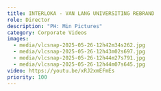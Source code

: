 ```yaml
---
title: INTERLOKA - VAN LANG UNIVERSITING REBRAND
role: Director
description: "PH: Min Pictures"
category: Corporate Videos
images:
  - media/vlcsnap-2025-05-26-12h42m34s262.jpg
  - media/vlcsnap-2025-05-26-12h43m02s697.jpg
  - media/vlcsnap-2025-05-26-12h44m27s791.jpg
  - media/vlcsnap-2025-05-26-12h44m07s645.jpg
video: https://youtu.be/xRJ2xmEFmEs
priority: 100
---
```

